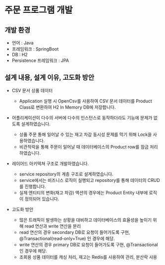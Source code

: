 # 주문 프로그램 개발
## 개발 환경
- 언어 : Java
- 프레임워크 : SpringBoot
- DB : H2
- Persistence 프레임워크 : JPA

## 설계 내용, 설계 이유, 고도화 방안

- CSV 문서 상품 데이터 
  - Application 실행 시 OpenCsv를 사용하여 CSV 문서 데이터를 Product Class로 변환하여 H2 In Memory DB에 저장합니다.


- 어플리케이션이 다수의 서버에 다수의 인스턴스로 동작하더라도 기능에 문제가 없도록 설계하였습니다.
  - 상품 주문 통해 일어날 수 있는 재고 차감 동시성 문제를 막기 위해 Lock을 사용하였습니다.
  - 비관적락을 통해 주문이 일어날 때 데이터베이스의 Product row를 잠금 처리 하였습니다.


- 레이어드 아키텍쳐 구조로 개발하였습니다.
  - service repository의 계층 구조로 설계하였습니다.
  - service에서는 비즈니스 로직이 실행되고 repository를 통해 데이터의 CRUD를 진행합니다.
  - 실제 엔티티의 변화(재고 차감) 액션의 경우에는 Product Entity 내부에 로직이 정의되어 있습니다.


- 고도화 방안
  - 많은 트래픽이 발생하는 상황을 대비하고 데이터베이스의 효율성을 높이기 위해 read 연산과 write 연산을 분리
  - read 연산의 경우 secondary DB로 요청이 들어가도록 구현, @Transactional(read-only=True) 인 경우에 해당.
  - write 연산의 경우 primary DB로 요청이 들어가도록 구현, @Transactional 인 경우에 해당.
  - 조회용 상품 데이터를 캐싱 처리, 재고는 Redis를 사용하여 관리, 분산락 사용

